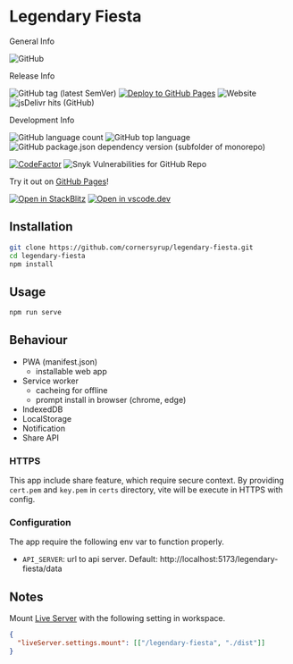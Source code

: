 # Legendary Fiesta

General Info

![GitHub](https://img.shields.io/github/license/cornersyrup/legendary-fiesta)

Release Info

![GitHub tag (latest SemVer)](https://img.shields.io/github/v/tag/cornersyrup/legendary-fiesta?sort=semver)
[![Deploy to GitHub Pages](https://github.com/cornersyrup/legendary-fiesta/actions/workflows/vite-gh-pages.yml/badge.svg?branch=main)](https://github.com/cornersyrup/legendary-fiesta/actions/workflows/vite-gh-pages.yml)
![Website](https://img.shields.io/website?down_color=lightgrey&down_message=offline&up_color=blue&up_message=online&url=https%3A%2F%2Fcornersyrup.github.io%2Flegendary-fiesta%2F)
![jsDelivr hits (GitHub)](https://img.shields.io/jsdelivr/gh/hm/cornersyrup/legendary-fiesta)

Development Info

![GitHub language count](https://img.shields.io/github/languages/count/cornersyrup/legendary-fiesta)
![GitHub top language](https://img.shields.io/github/languages/top/cornersyrup/legendary-fiesta)
![GitHub package.json dependency version (subfolder of monorepo)](https://img.shields.io/github/package-json/dependency-version/cornersyrup/legendary-fiesta/vue)

[![CodeFactor](https://www.codefactor.io/repository/github/cornersyrup/legendary-fiesta/badge)](https://www.codefactor.io/repository/github/cornersyrup/legendary-fiesta)
![Snyk Vulnerabilities for GitHub Repo](https://img.shields.io/snyk/vulnerabilities/github/cornersyrup/legendary-fiesta)

Try it out on [GitHub Pages](https://cornersyrup.github.io/legendary-fiesta/)!

[![Open in StackBlitz](https://developer.stackblitz.com/img/open_in_stackblitz_small.svg)](https://stackblitz.com/github/cornersyrup/legendary-fiesta)
[![Open in vscode.dev](https://img.shields.io/badge/-Open%20in%20vscode.dev-007ACC?logo=Visual%20Studio%20Code)](https://vscode.dev/github/cornersyrup/legendary-fiesta)

## Installation

```sh
git clone https://github.com/cornersyrup/legendary-fiesta.git
cd legendary-fiesta
npm install
```

## Usage

```sh
npm run serve
```

## Behaviour

- PWA (manifest.json)
  - installable web app
- Service worker
  - cacheing for offline
  - prompt install in browser (chrome, edge)
- IndexedDB
- LocalStorage
- Notification
- Share API

### HTTPS

This app include share feature, which require secure context.
By providing `cert.pem` and `key.pem` in `certs` directory, vite will be execute in HTTPS with config.

### Configuration

The app require the following env var to function properly.

- `API_SERVER`: url to api server. Default: http://localhost:5173/legendary-fiesta/data

## Notes

Mount [Live Server](https://marketplace.visualstudio.com/items?itemName=ritwickdey.LiveServer) with the following setting in workspace.

```json
{
  "liveServer.settings.mount": [["/legendary-fiesta", "./dist"]]
}
```
